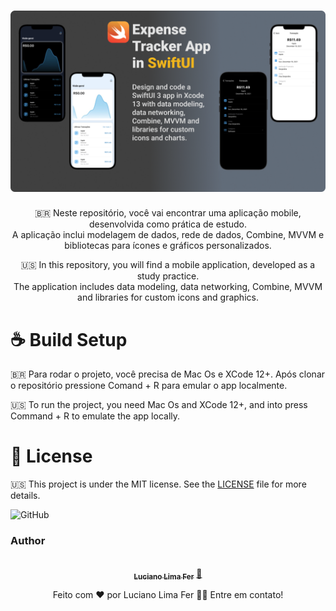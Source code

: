 <h1 align="center">
    <img alt="amsust" src="bannerRepo.png" width="512px" />
</h1>

<p align="center"> 🇧🇷 Neste repositório, você vai encontrar uma aplicação mobile, desenvolvida como prática de estudo. <br/> A aplicação inclui modelagem de dados, rede de dados, Combine, MVVM e bibliotecas para ícones e gráficos personalizados.</p>
<p align="center">🇺🇸 In this repository, you will find a mobile application, developed as a study practice. <br/> The application includes data modeling, data networking, Combine, MVVM and libraries for custom icons and graphics.</p>



# :coffee: Build Setup

🇧🇷 Para rodar o projeto, você precisa de Mac Os e XCode 12+. Após clonar o repositório pressione Comand + R para emular o app localmente.

🇺🇸 To run the project, you need Mac Os and XCode 12+, and into press Command + R to emulate the app locally.

# :memo: License

🇺🇸 This project is under the MIT license. See the [LICENSE](LICENSE.md) file for more details.

![GitHub]()

### Author


<div align="center">
<a href="https://www.linkedin.com/in/lucianolimafer/">
 <img style="border-radius: 50%" src="https://media-exp1.licdn.com/dms/image/C4D03AQFoEsgEakJ-0Q/profile-displayphoto-shrink_800_800/0/1603924668132?e=1618444800&v=beta&t=GtUuAnclDGbD8L9YEipENrpEyhUZw641oxtWnmR5Ss8" width="100px;" alt=""/>
 <br />
 <sub><b>Luciano Lima Fer</b></sub></a> <a href="https://www.linkedin.com/in/lucianolimafer/" title="Luciano Lima Fer">🚀</a>

Feito com ❤️ por Luciano Lima Fer 👋🏽 Entre em contato!
</div>
